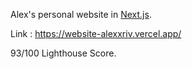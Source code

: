 Alex's personal website in [Next.js](https://nextjs.org/).

Link : https://website-alexxriv.vercel.app/

93/100 Lighthouse Score.
